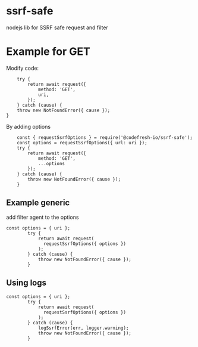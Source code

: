 # ssrf-safe
nodejs lib for SSRF safe request and filter
# Example for GET
Modify code:
```node
    try {
        return await request({
            method: 'GET',
            uri,
        });
    } catch (cause) {
    throw new NotFoundError({ cause });
}
```

By adding options
```node
    const { requestSsrfOptions } = require('@codefresh-io/ssrf-safe');
    const options = requestSsrfOptions({ url: uri });
    try {
        return await request({
            method: 'GET',
            ...options
        });
    } catch (cause) {
        throw new NotFoundError({ cause });
    }
```

## Example generic
add filter agent to the options
```node
const options = { uri };
        try {
            return await request(
              requestSsrfOptions({ options })
            );
        } catch (cause) {
            throw new NotFoundError({ cause });
        }
```
 
## Using logs
```node
const options = { uri };
        try {
            return await request(
              requestSsrfOptions({ options })
            );
        } catch (cause) {
            logSsrfError(err, logger.warning);
            throw new NotFoundError({ cause });
        }
```